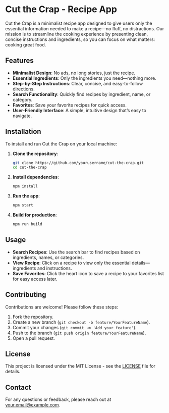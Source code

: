 # Cut the Crap - Recipe App

Cut the Crap is a minimalist recipe app designed to give users only the essential information needed to make a recipe—no fluff, no distractions. Our mission is to streamline the cooking experience by presenting clean, concise instructions and ingredients, so you can focus on what matters: cooking great food.

## Features

- **Minimalist Design**: No ads, no long stories, just the recipe.
- **Essential Ingredients**: Only the ingredients you need—nothing more.
- **Step-by-Step Instructions**: Clear, concise, and easy-to-follow directions.
- **Search Functionality**: Quickly find recipes by ingredient, name, or category.
- **Favorites**: Save your favorite recipes for quick access.
- **User-Friendly Interface**: A simple, intuitive design that’s easy to navigate.

## Installation

To install and run Cut the Crap on your local machine:

1. **Clone the repository**:
    ```bash
    git clone https://github.com/yourusername/cut-the-crap.git
    cd cut-the-crap
    ```

2. **Install dependencies**:
    ```bash
    npm install
    ```

3. **Run the app**:
    ```bash
    npm start
    ```

4. **Build for production**:
    ```bash
    npm run build
    ```

## Usage

- **Search Recipes**: Use the search bar to find recipes based on ingredients, names, or categories.
- **View Recipe**: Click on a recipe to view only the essential details—ingredients and instructions.
- **Save Favorites**: Click the heart icon to save a recipe to your favorites list for easy access later.

## Contributing

Contributions are welcome! Please follow these steps:

1. Fork the repository.
2. Create a new branch (`git checkout -b feature/YourFeatureName`).
3. Commit your changes (`git commit -m 'Add your feature'`).
4. Push to the branch (`git push origin feature/YourFeatureName`).
5. Open a pull request.

## License

This project is licensed under the MIT License - see the [LICENSE](LICENSE) file for details.

## Contact

For any questions or feedback, please reach out at [your.email@example.com](mailto:your.email@example.com).